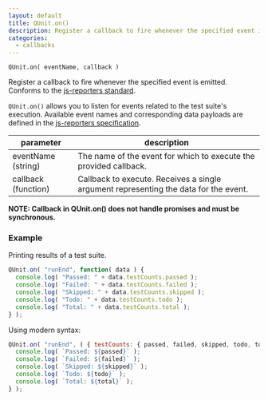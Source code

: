 ```yaml
---
layout: default
title: QUnit.on()
description: Register a callback to fire whenever the specified event is emitted.
categories:
  - callbacks
---
```


`QUnit.on( eventName, callback )`

Register a callback to fire whenever the specified event is emitted. Conforms to the [js-reporters standard](https://github.com/js-reporters/js-reporters).

`QUnit.on()` allows you to listen for events related to the test suite's execution. Available event names and corresponding data payloads are defined in the [js-reporters specification](https://github.com/js-reporters/js-reporters).

| parameter | description |
|-----------|-------------|
| eventName (string) | The name of the event for which to execute the provided callback. |
| callback (function) | Callback to execute. Receives a single argument representing the data for the event. |

**NOTE: Callback in QUnit.on() does not handle promises and must be synchronous.**

### Example

Printing results of a test suite.

```js
QUnit.on( "runEnd", function( data ) {
  console.log( "Passed: " + data.testCounts.passed );
  console.log( "Failed: " + data.testCounts.failed );
  console.log( "Skipped: " + data.testCounts.skipped );
  console.log( "Todo: " + data.testCounts.todo );
  console.log( "Total: " + data.testCounts.total );
} );
```

Using modern syntax:

```js
QUnit.on( "runEnd", ( { testCounts: { passed, failed, skipped, todo, total } } ) => {
  console.log( `Passed: ${passed}` );
  console.log( `Failed: ${failed}` );
  console.log( `Skipped: ${skipped}` );
  console.log( `Todo: ${todo}` );
  console.log( `Total: ${total}` );
} );
```
